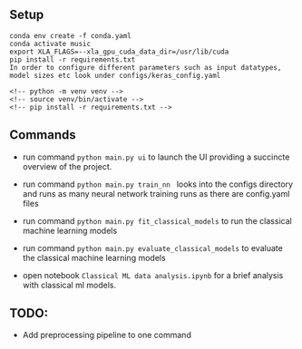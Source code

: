 ## Setup
```
conda env create -f conda.yaml
conda activate music
export XLA_FLAGS=--xla_gpu_cuda_data_dir=/usr/lib/cuda
pip install -r requirements.txt
In order to configure different parameters such as input datatypes, model sizes etc look under configs/keras_config.yaml

<!-- python -m venv venv -->
<!-- source venv/bin/activate -->
<!-- pip install -r requirements.txt -->
```

## Commands
- run command ```python main.py ui``` to launch the UI providing a succincte overview of the project.

- run command ```python main.py train_nn ``` looks into the configs directory and runs as many neural network training runs as there are config.yaml files

- run command ```python main.py fit_classical_models``` to run the classical machine learning models

- run command ```python main.py evaluate_classical_models``` to evaluate the classical machine learning models

- open notebook `Classical ML data analysis.ipynb` for a brief analysis with classical ml models.


## TODO:
- Add preprocessing pipeline to one command
